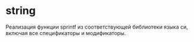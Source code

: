 # string

Реализация функции sprintf из соответствующей библиотеки языка си, включая все спецификаторы и модификаторы.
